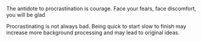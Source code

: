 ---
---

The antidote to procrastination is courage. Face your fears, face discomfort, you will be glad 


Procrastinating is not always bad. Being quick to start slow to finish may increase more background processing and may lead to original ideas. 
